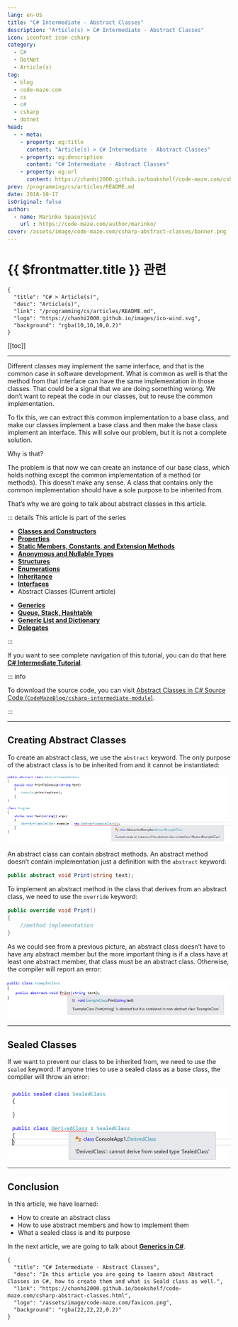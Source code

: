 ```yaml
---
lang: en-US
title: "C# Intermediate - Abstract Classes"
description: "Article(s) > C# Intermediate - Abstract Classes"
icon: iconfont icon-csharp
category:
  - C#
  - DotNet
  - Article(s)
tag:
  - blog
  - code-maze.com
  - cs
  - c#
  - csharp
  - dotnet
head:
  - - meta:
    - property: og:title
      content: "Article(s) > C# Intermediate - Abstract Classes"
    - property: og:description
      content: "C# Intermediate - Abstract Classes"
    - property: og:url
      content: https://chanhi2000.github.io/bookshelf/code-maze.com/csharp-abstract-classes.html
prev: /programming/cs/articles/README.md
date: 2018-10-17
isOriginal: false
author:
  - name: Marinko Spasojević
    url : https://code-maze.com/author/marinko/
cover: /assets/image/code-maze.com/csharp-abstract-classes/banner.png
---
```


# {{ $frontmatter.title }} 관련

```component VPCard
{
  "title": "C# > Article(s)",
  "desc": "Article(s)",
  "link": "/programming/cs/articles/README.md",
  "logo": "https://chanhi2000.github.io/images/ico-wind.svg",
  "background": "rgba(10,10,10,0.2)"
}
```

[[toc]]

---

<SiteInfo
  name="C# Intermediate - Abstract Classes"
  desc="In this article you are going to laearn about Abstract Classes in C#, how to create them and what is Seald class as well."
  url="https://code-maze.com/csharp-abstract-classes"
  logo="/assets/image/code-maze.com/favicon.png"
  preview="/assets/image/code-maze.com/csharp-abstract-classes/banner.png"/>

Different classes may implement the same interface, and that is the common case in software development. What is common as well is that the method from that interface can have the same implementation in those classes. That could be a signal that we are doing something wrong. We don’t want to repeat the code in our classes, but to reuse the common implementation.

To fix this, we can extract this common implementation to a base class, and make our classes implement a base class and then make the base class implement an interface. This will solve our problem, but it is not a complete solution.

Why is that?

The problem is that now we can create an instance of our base class, which holds nothing except the common implementation of a method (or methods). This doesn’t make any sense. A class that contains only the common implementation should have a sole purpose to be inherited from.

That’s why we are going to talk about abstract classes in this article.

::: details This article is part of the series

- [**Classes and Constructors**](/code-maze.com/csharp-classes-constructors.md)
- [**Properties**](/code-maze.com/csharp-properties.md)
- [**Static Members, Constants, and Extension Methods**](/code-maze.com/csharp-static-members-constants-extension-methods.md)
- [**Anonymous and Nullable Types**](/code-maze.com/csharp-anonymous-nullable-types.md)
- [**Structures**](/code-maze.com/csharp-structures.md)
- [**Enumerations**](/code-maze.com/csharp-enumerations.md)
- [**Inheritance**](/code-maze.com/csharp-inheritance.md)
- [**Interfaces**](/code-maze.com/csharp-interfaces.md)
- Abstract Classes (Current article)
<!-- - [**Abstract Classes**](/code-maze.com/csharp-abstract-classes.md) -->
- [**Generics**](/code-maze.com/csharp-generics.md)
- [**Queue, Stack, Hashtable**](/code-maze.com/csharp-queue-stack-hashtable.md)
- [**Generic List and Dictionary**](/code-maze.com/cshart-generic-list-dictionary.md)
- [**Delegates**](/code-maze.com/csharp-delegates.md)

:::

If you want to see complete navigation of this tutorial, you can do that here [**C# Intermediate Tutorial**](/code-maze.com/csharp-intermediate-tutorial-oop.md).

::: info

To download the source code, you can visit [Abstract Classes in C# Source Code (<FontIcon icon="iconfont icon-github"/>`CodeMazeBlog/csharp-intermediate-module`)](https://github.com/CodeMazeBlog/csharp-intermediate-module/tree/abstract-classes).

:::

---

## Creating Abstract Classes

To create an abstract class, we use the `abstract` keyword. The only purpose of the abstract class is to be inherited from and it cannot be instantiated:

![Abstract instance error - Abstract Classes in C#](/assets/image/code-maze.com/csharp-abstract-classes/14-Abstract_instance_error.png)

An abstract class can contain abstract methods. An abstract method doesn’t contain implementation just a definition with the `abstract` keyword:

```cs
public abstract void Print(string text);
```

To implement an abstract method in the class that derives from an abstract class, we need to use the `override` keyword:

```cs
public override void Print()
{
    //method implementation
}
```

As we could see from a previous picture, an abstract class doesn’t have to have any abstract member but the more important thing is if a class have at least one abstract member, that class must be an abstract class. Otherwise, the compiler will report an error:

![Abstract method error - Abstract Classes in C#](/assets/image/code-maze.com/csharp-abstract-classes/15-Abstrac_method_error.png)

---

## Sealed Classes

If we want to prevent our class to be inherited from, we need to use the `sealed` keyword. If anyone tries to use a sealed class as a base class, the compiler will throw an error:

![Sealed classes error - Abstract Classes in C#](/assets/image/code-maze.com/csharp-abstract-classes/15.1-Sealed-classes-error-1.png)

---

## Conclusion

In this article, we have learned:

- How to create an abstract class
- How to use abstract members and how to implement them
- What a sealed class is and its purpose

In the next article, we are going to talk about [**Generics in C#**](/code-maze.com/csharp-generics.md).

<!-- TODO: add ARTICLE CARD -->
```component VPCard
{
  "title": "C# Intermediate - Abstract Classes",
  "desc": "In this article you are going to laearn about Abstract Classes in C#, how to create them and what is Seald class as well.",
  "link": "https://chanhi2000.github.io/bookshelf/code-maze.com/csharp-abstract-classes.html",
  "logo": "/assets/image/code-maze.com/favicon.png",
  "background": "rgba(22,22,22,0.2)"
}
```
